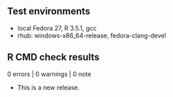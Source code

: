 ## Test environments
* local Fedora 27, R 3.5.1, gcc
* rhub: windows-x86_64-release, fedora-clang-devel

## R CMD check results

0 errors | 0 warnings | 0 note

* This is a new release.

